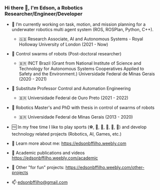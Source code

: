 ### Hi there 👋, I'm Edson, a Robotics Researcher/Engineer/Developer

- :robot: I’m currently working on task, motion, and mission planning for a underwater robotics multi agent system (ROS, ROSPlan, Python, C++).
  - :uk: Research Associate, AI and Autonomous Systems - Royal Holloway University of London (2021 - Now)

- :robot: Control swarms of robots (Post-doctoral researcher) 
  - :brazil: INCT Brazil (Grant from National Institute of Science and Technology for Autonomous Systems Cooperatives Applied to Safety and the Environment.) Universidade Federal de Minas Gerais (2020 - 2021)

- :robot: Substitute Professor Control and Automation Engineering
  - :brazil: Universidade Federal de Ouro Preto (2021 - 2022)
  
- :robot: Robotics Master's and PhD with thesis in control of swarms of robots
  - :brazil: Universidade Federal de Minas Gerais (2013 - 2020)
  
- :free: In my free time I like to play sports (:soccer:, :tennis:, :ping_pong:, :boxing_glove:, :football:, :volleyball:) and develop technology related projects (Robotics, AI, Games, etc.)

- :link: Learn more about me: https://edsonbffilho.weebly.com
- :link: Academic publications and videos https://edsonbffilho.weebly.com/academic
- :link: Other "for fun" projects: https://edsonbffilho.weebly.com/other-projects
- :mailbox: edsonbffilho@gmail.com
